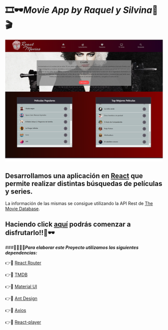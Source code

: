 # 🎞🕶***Movie App by Raquel y Silvina***🎥🎬

![Movie App](./public/movie-app.png)

## Desarrollamos una aplicación en [React](https://es.reactjs.org/) que permite  realizar distintas búsquedas de películas y series.
La información de las mismas se consigue utilizando la API Rest de [The Movie Database](https://www.themoviedb.org/).
<br>

## Haciendo click [aquí](https://reymga.github.io/home) podrás comenzar a disfrutarlo!!🍿🕶


###👩‍💻👩‍💻***Para elaborar este Proyecto utilizamos las siguientes dependencias:***


👉📁 [React Router](https://reactrouter.com/)

👉📁 [TMDB](https://www.themoviedb.org/)

👉📁 [Material UI](https://material-ui.com/)

👉📁 [Ant Design](https://ant.design/)

👉📁 [Axios](https://axios-http.com/docs/intro)

👉📁 [React-player](https://github.com/CookPete/react-player)


